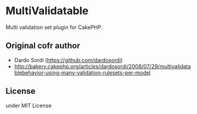 # MultiValidatable

Multi validation set plugin for CakePHP.

## Original cofr author

- Dardo Sordi (https://github.com/dardosordi)
 - http://bakery.cakephp.org/articles/dardosordi/2008/07/29/multivalidatablebehavior-using-many-validation-rulesets-per-model

## License

under MIT License
